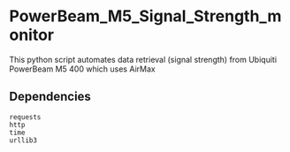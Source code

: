 # PowerBeam_M5_Signal_Strength_monitor

This python script automates data retrieval (signal strength) from Ubiquiti PowerBeam M5 400 which uses AirMax

## Dependencies

```
requests
http
time
urllib3
```
